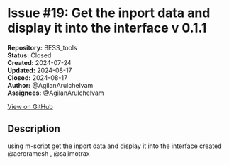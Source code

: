 # Issue #19: Get the inport data and display it into the interface  v 0.1.1

**Repository:** BESS_tools  
**Status:** Closed  
**Created:** 2024-07-24  
**Updated:** 2024-08-17  
**Closed:** 2024-08-17  
**Author:** @AgilanArulchelvam  
**Assignees:** @AgilanArulchelvam  

[View on GitHub](https://github.com/Simtestlab/BESS_tools/issues/19)

## Description

using m-script get the inport data and display it into the interface created @aeroramesh , @sajimotrax 